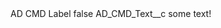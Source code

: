 <?xml version="1.0" encoding="UTF-8"?>
<CustomMetadata xmlns="http://soap.sforce.com/2006/04/metadata" xmlns:xsi="http://www.w3.org/2001/XMLSchema-instance" xmlns:xsd="http://www.w3.org/2001/XMLSchema">
    <label>AD CMD Label</label>
    <protected>false</protected>
    <values>
        <field>AD_CMD_Text__c</field>
        <value xsi:type="xsd:string">some text!</value>
    </values>
</CustomMetadata>
